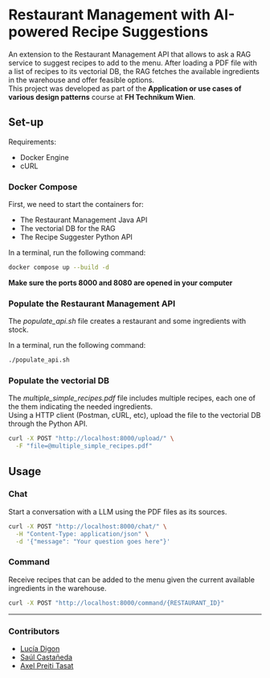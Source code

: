 # Restaurant Management with AI-powered Recipe Suggestions
An extension to the Restaurant Management API that allows to ask a RAG service to suggest recipes to add to the menu. After loading a PDF file with a list of recipes to its vectorial DB, the RAG fetches the available ingredients in the warehouse and offer feasible options.  
This project was developed as part of the **Application or use cases of various design patterns** course at **FH Technikum Wien**.

## Set-up
Requirements:
- Docker Engine
- cURL  


### Docker Compose
First, we need to start the containers for:
* The Restaurant Management Java API
* The vectorial DB for the RAG
* The Recipe Suggester Python API  

In a terminal, run the following command:
```sh
docker compose up --build -d
```

**Make sure the ports 8000 and 8080 are opened in your computer**

### Populate the Restaurant Management API
The _populate\_api.sh_ file creates a restaurant and some ingredients with stock.  

In a terminal, run the following command:
```sh
./populate_api.sh
```

### Populate the vectorial DB
The _multiple\_simple\_recipes.pdf_ file includes multiple recipes, each one of the them indicating the needed ingredients.  
Using a HTTP client (Postman, cURL, etc), upload the file to the vectorial DB through the Python API.  
```sh
curl -X POST "http://localhost:8000/upload/" \
  -F "file=@multiple_simple_recipes.pdf"
```

## Usage
### Chat
Start a conversation with a LLM using the PDF files as its sources.
```sh
curl -X POST "http://localhost:8000/chat/" \
  -H "Content-Type: application/json" \
  -d '{"message": "Your question goes here"}'
```

### Command
Receive recipes that can be added to the menu given the current available ingredients in the warehouse.
```sh
curl -X POST "http://localhost:8000/command/{RESTAURANT_ID}"
```

---

### Contributors
- [Lucía Digon](https://github.com/ludigon)
- [Saúl Castañeda](https://github.com/saulex16)
- [Axel Preiti Tasat](https://github.com/AxelPreitiT)
